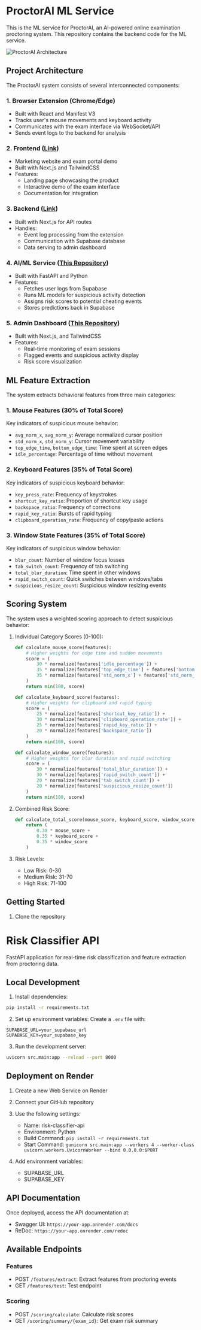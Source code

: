 # ProctorAI ML Service

This is the ML service for ProctorAI, an AI-powered online examination proctoring system. This repository contains the backend code for the ML service.


![ProctorAI Architecture](./images/architecture/architecture-proctorai.webp)

## Project Architecture

The ProctorAI system consists of several interconnected components:

### 1. Browser Extension (Chrome/Edge)
- Built with React and Manifest V3
- Tracks user's mouse movements and keyboard activity
- Communicates with the exam interface via WebSocket/API
- Sends event logs to the backend for analysis

### 2. Frontend ([Link](https://github.com/CubeStar1/proctorai-frontend))
- Marketing website and exam portal demo
- Built with Next.js and TailwindCSS
- Features:
  - Landing page showcasing the product
  - Interactive demo of the exam interface
  - Documentation for integration


### 3. Backend ([Link](https://github.com/CubeStar1/proctorai-admin))
- Built with Next.js for API routes
- Handles:
  - Event log processing from the extension
  - Communication with Supabase database
  - Data serving to admin dashboard

### 4. AI/ML Service ([This Repository](https://github.com/CubeStar1/proctorai-ai-service))
- Built with FastAPI and Python
- Features:
  - Fetches user logs from Supabase
  - Runs ML models for suspicious activity detection
  - Assigns risk scores to potential cheating events
  - Stores predictions back in Supabase

### 5. Admin Dashboard ([This Repository](https://github.com/CubeStar1/proctorai-admin))
- Built with Next.js, and TailwindCSS
- Features:
  - Real-time monitoring of exam sessions
  - Flagged events and suspicious activity display
  - Risk score visualization

## ML Feature Extraction

The system extracts behavioral features from three main categories:

### 1. Mouse Features (30% of Total Score)
Key indicators of suspicious mouse behavior:
- `avg_norm_x`, `avg_norm_y`: Average normalized cursor position
- `std_norm_x`, `std_norm_y`: Cursor movement variability
- `top_edge_time`, `bottom_edge_time`: Time spent at screen edges
- `idle_percentage`: Percentage of time without movement

### 2. Keyboard Features (35% of Total Score)
Key indicators of suspicious keyboard behavior:
- `key_press_rate`: Frequency of keystrokes
- `shortcut_key_ratio`: Proportion of shortcut key usage
- `backspace_ratio`: Frequency of corrections
- `rapid_key_ratio`: Bursts of rapid typing
- `clipboard_operation_rate`: Frequency of copy/paste actions

### 3. Window State Features (35% of Total Score)
Key indicators of suspicious window behavior:
- `blur_count`: Number of window focus losses
- `tab_switch_count`: Frequency of tab switching
- `total_blur_duration`: Time spent in other windows
- `rapid_switch_count`: Quick switches between windows/tabs
- `suspicious_resize_count`: Suspicious window resizing events

## Scoring System

The system uses a weighted scoring approach to detect suspicious behavior:

1. Individual Category Scores (0-100):
   ```python
   def calculate_mouse_score(features):
       # Higher weights for edge time and sudden movements
       score = (
           30 * normalize(features['idle_percentage']) +
           35 * normalize(features['top_edge_time'] + features['bottom_edge_time']) +
           35 * normalize(features['std_norm_x'] + features['std_norm_y'])
       )
       return min(100, score)

   def calculate_keyboard_score(features):
       # Higher weights for clipboard and rapid typing
       score = (
           25 * normalize(features['shortcut_key_ratio']) +
           30 * normalize(features['clipboard_operation_rate']) +
           25 * normalize(features['rapid_key_ratio']) +
           20 * normalize(features['backspace_ratio'])
       )
       return min(100, score)

   def calculate_window_score(features):
       # Higher weights for blur duration and rapid switching
       score = (
           30 * normalize(features['total_blur_duration']) +
           30 * normalize(features['rapid_switch_count']) +
           20 * normalize(features['tab_switch_count']) +
           20 * normalize(features['suspicious_resize_count'])
       )
       return min(100, score)
   ```

2. Combined Risk Score:
   ```python
   def calculate_total_score(mouse_score, keyboard_score, window_score):
       return (
           0.30 * mouse_score +
           0.35 * keyboard_score +
           0.35 * window_score
       )
   ```

3. Risk Levels:
   - Low Risk: 0-30
   - Medium Risk: 31-70
   - High Risk: 71-100

## Getting Started

1. Clone the repository

# Risk Classifier API

FastAPI application for real-time risk classification and feature extraction from proctoring data.

## Local Development

1. Install dependencies:
```bash
pip install -r requirements.txt
```

2. Set up environment variables:
Create a `.env` file with:
```
SUPABASE_URL=your_supabase_url
SUPABASE_KEY=your_supabase_key
```

3. Run the development server:
```bash
uvicorn src.main:app --reload --port 8000
```

## Deployment on Render

1. Create a new Web Service on Render
2. Connect your GitHub repository
3. Use the following settings:
   - Name: risk-classifier-api
   - Environment: Python
   - Build Command: `pip install -r requirements.txt`
   - Start Command: `gunicorn src.main:app --workers 4 --worker-class uvicorn.workers.UvicornWorker --bind 0.0.0.0:$PORT`

4. Add environment variables:
   - SUPABASE_URL
   - SUPABASE_KEY

## API Documentation

Once deployed, access the API documentation at:
- Swagger UI: `https://your-app.onrender.com/docs`
- ReDoc: `https://your-app.onrender.com/redoc`

## Available Endpoints

### Features
- POST `/features/extract`: Extract features from proctoring events
- GET `/features/test`: Test endpoint

### Scoring
- POST `/scoring/calculate`: Calculate risk scores
- GET `/scoring/summary/{exam_id}`: Get exam risk summary
